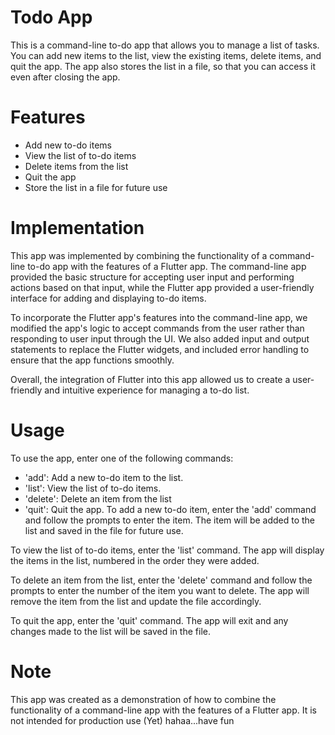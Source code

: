   # Todo App
This is a command-line to-do app that allows you to manage a list of tasks. You can add new items to the list, view the existing items, delete items, and quit the app. The app also stores the list in a file, so that you can access it even after closing the app.
  # Features
  - Add new to-do items
  - View the list of to-do items
  - Delete items from the list
  - Quit the app
  - Store the list in a file for future use
# Implementation
This app was implemented by combining the functionality of a command-line to-do app with the features of a Flutter app. The command-line app provided the basic structure for accepting user input and performing actions based on that input, while the Flutter app provided a user-friendly interface for adding and displaying to-do items.

To incorporate the Flutter app's features into the command-line app, we modified the app's logic to accept commands from the user rather than responding to user input through the UI. We also added input and output statements to replace the Flutter widgets, and included error handling to ensure that the app functions smoothly.

Overall, the integration of Flutter into this app allowed us to create a user-friendly and intuitive experience for managing a to-do list.

# Usage
To use the app, enter one of the following commands:

 - 'add': Add a new to-do item to the list.
 - 'list': View the list of to-do items.
 - 'delete': Delete an item from the list
 - 'quit': Quit the app.
To add a new to-do item, enter the 'add' command and follow the prompts to enter the item. The item will be added to the list and saved in the file for future use.

To view the list of to-do items, enter the 'list' command. The app will display the items in the list, numbered in the order they were added.

To delete an item from the list, enter the 'delete' command and follow the prompts to enter the number of the item you want to delete. The app will remove the item from the list and update the file accordingly.

To quit the app, enter the 'quit' command. The app will exit and any changes made to the list will be saved in the file.

# Note
This app was created as a demonstration of how to combine the functionality of a command-line app with the features of a Flutter app. It is not intended for production use (Yet) hahaa...have fun
